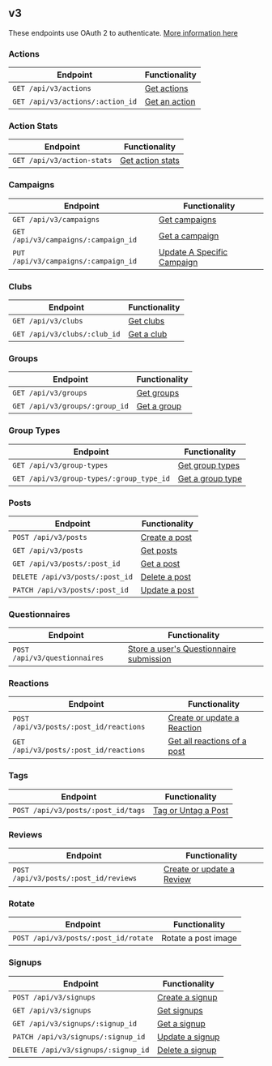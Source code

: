 ## v3

These endpoints use OAuth 2 to authenticate. [More information here](https://github.com/DoSomething/northstar/blob/master/documentation/authentication.md)

### Actions

| Endpoint                         | Functionality                                          |
| -------------------------------- | ------------------------------------------------------ |
| `GET /api/v3/actions`            | [Get actions](actions.md#retrieve-all-actions)         |
| `GET /api/v3/actions/:action_id` | [Get an action](actions.md#retrieve-a-specific-action) |

### Action Stats

| Endpoint                   | Functionality                       |
| -------------------------- | ----------------------------------- |
| `GET /api/v3/action-stats` | [Get action stats](action-stats.md) |

### Campaigns

| Endpoint                             | Functionality                                                         |
| ------------------------------------ | --------------------------------------------------------------------- |
| `GET /api/v3/campaigns`              | [Get campaigns](campaigns.md#retrieve-all-campaigns)                  |
| `GET /api/v3/campaigns/:campaign_id` | [Get a campaign](campaigns.md#retrieve-a-specific-campaign)           |
| `PUT /api/v3/campaigns/:campaign_id` | [Update A Specific Campaign](campaigns.md#update-a-specific-campaign) |

### Clubs

| Endpoint                     | Functionality               |
| ---------------------------- | --------------------------- |
| `GET /api/v3/clubs`          | [Get clubs](clubs.md#index) |
| `GET /api/v3/clubs/:club_id` | [Get a club](clubs.md#show) |

### Groups

| Endpoint                       | Functionality                 |
| ------------------------------ | ----------------------------- |
| `GET /api/v3/groups`           | [Get groups](groups.md#index) |
| `GET /api/v3/groups/:group_id` | [Get a group](groups.md#show) |

### Group Types

| Endpoint                                 | Functionality                           |
| ---------------------------------------- | --------------------------------------- |
| `GET /api/v3/group-types`                | [Get group types](group-types.md#index) |
| `GET /api/v3/group-types/:group_type_id` | [Get a group type](group-types.md#show) |

### Posts

| Endpoint                        | Functionality                                   |
| ------------------------------- | ----------------------------------------------- |
| `POST /api/v3/posts`            | [Create a post](posts.md#create-a-post)         |
| `GET /api/v3/posts`             | [Get posts](posts.md#retrieve-all-posts)        |
| `GET /api/v3/posts/:post_id`    | [Get a post](posts.md#retrieve-a-specific-post) |
| `DELETE /api/v3/posts/:post_id` | [Delete a post](posts.md#delete-a-post)         |
| `PATCH /api/v3/posts/:post_id`  | [Update a post](posts.md#update-a-post)         |

### Questionnaires

| Endpoint                      | Functionality                                                                                        |
| ----------------------------- | ---------------------------------------------------------------------------------------------------- |
| `POST /api/v3/questionnaires` | [Store a user's Questionnaire submission](questionnaires.md#store-a-user's-questionnaire-submission) |

### Reactions

| Endpoint                                | Functionality                                                                |
| --------------------------------------- | ---------------------------------------------------------------------------- |
| `POST /api/v3/posts/:post_id/reactions` | [Create or update a Reaction](reactions.md#create-or-update-a-reaction)      |
| `GET /api/v3/posts/:post_id/reactions`  | [Get all reactions of a post](reactions.md#Retrieve-all-reactions-of-a-post) |

### Tags

| Endpoint                           | Functionality                                      |
| ---------------------------------- | -------------------------------------------------- |
| `POST /api/v3/posts/:post_id/tags` | [Tag or Untag a Post](tags.md#tag-or-untag-a-post) |

### Reviews

| Endpoint                              | Functionality                                                       |
| ------------------------------------- | ------------------------------------------------------------------- |
| `POST /api/v3/posts/:post_id/reviews` | [Create or update a Review](reviews.md#create-or-update-a-reaction) |

### Rotate

| Endpoint                             | Functionality       |
| ------------------------------------ | ------------------- |
| `POST /api/v3/posts/:post_id/rotate` | Rotate a post image |

### Signups

| Endpoint                            | Functionality                                         |
| ----------------------------------- | ----------------------------------------------------- |
| `POST /api/v3/signups`              | [Create a signup](signups.md#create-a-signup)         |
| `GET /api/v3/signups`               | [Get signups](signups.md#retrieve-all-signups)        |
| `GET /api/v3/signups/:signup_id`    | [Get a signup](signups.md#retrieve-a-specific-signup) |
| `PATCH /api/v3/signups/:signup_id`  | [Update a signup](signups.md#update-a-signup)         |
| `DELETE /api/v3/signups/:signup_id` | [Delete a signup](signups.md#delete-a-signup)         |

